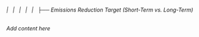 ###### |   |   |   |   |   ├── Emissions Reduction Target (Short-Term vs. Long-Term)

*Add content here*